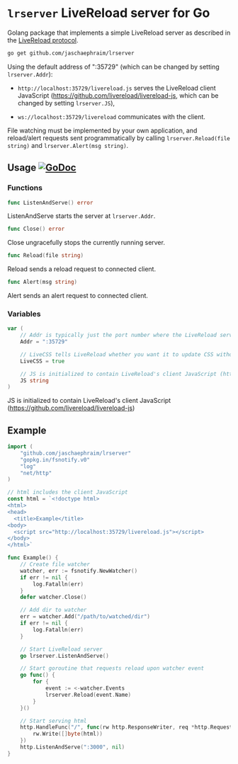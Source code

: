 # `lrserver` LiveReload server for Go #

Golang package that implements a simple LiveReload server as described in the [LiveReload protocol](http://feedback.livereload.com/knowledgebase/articles/86174-livereload-protocol).

```bash
go get github.com/jaschaephraim/lrserver
```

Using the default address of ":35729" (which can be changed by setting `lrserver.Addr`):

- `http://localhost:35729/livereload.js` serves the LiveReload client JavaScript (https://github.com/livereload/livereload-js, which can be changed by setting `lrserver.JS`),

- `ws://localhost:35729/livereload` communicates with the client.

File watching must be implemented by your own application, and reload/alert
requests sent programmatically by calling `lrserver.Reload(file string)` and
`lrserver.Alert(msg string)`.

## Usage [![GoDoc](https://godoc.org/github.com/jaschaephraim/lrserver?status.svg)](http://godoc.org/github.com/jaschaephraim/lrserver) ##

### Functions ###

```go
func ListenAndServe() error
```

ListenAndServe starts the server at `lrserver.Addr`.

```go
func Close() error
```

Close ungracefully stops the currently running server.

```go
func Reload(file string)
```

Reload sends a reload request to connected client.

```go
func Alert(msg string)
```

Alert sends an alert request to connected client.

### Variables ###

```go
var (
    // Addr is typically just the port number where the LiveReload server can be reached.
    Addr = ":35729"

    // LiveCSS tells LiveReload whether you want it to update CSS without reloading
    LiveCSS = true

    // JS is initialized to contain LiveReload's client JavaScript (https://github.com/livereload/livereload-js)
    JS string
)
```

JS is initialized to contain LiveReload's client JavaScript (https://github.com/livereload/livereload-js)

## Example ##

```go
import (
    "github.com/jaschaephraim/lrserver"
    "gopkg.in/fsnotify.v0"
    "log"
    "net/http"
)

// html includes the client JavaScript
const html = `<!doctype html>
<html>
<head>
  <title>Example</title>
<body>
  <script src="http://localhost:35729/livereload.js"></script>
</body>
</html>`

func Example() {
    // Create file watcher
    watcher, err := fsnotify.NewWatcher()
    if err != nil {
        log.Fatalln(err)
    }
    defer watcher.Close()

    // Add dir to watcher
    err = watcher.Add("/path/to/watched/dir")
    if err != nil {
        log.Fatalln(err)
    }

    // Start LiveReload server
    go lrserver.ListenAndServe()

    // Start goroutine that requests reload upon watcher event
    go func() {
        for {
            event := <-watcher.Events
            lrserver.Reload(event.Name)
        }
    }()

    // Start serving html
    http.HandleFunc("/", func(rw http.ResponseWriter, req *http.Request) {
        rw.Write([]byte(html))
    })
    http.ListenAndServe(":3000", nil)
}
```
